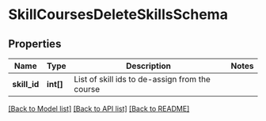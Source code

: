 # SkillCoursesDeleteSkillsSchema

## Properties
Name | Type | Description | Notes
------------ | ------------- | ------------- | -------------
**skill_id** | **int[]** | List of skill ids to de-assign from the course | 

[[Back to Model list]](../README.md#documentation-for-models) [[Back to API list]](../README.md#documentation-for-api-endpoints) [[Back to README]](../README.md)


